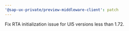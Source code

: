 ```yaml
---
'@sap-ux-private/preview-middleware-client': patch
---
```


Fix RTA initialization issue for UI5 versions less than 1.72.
